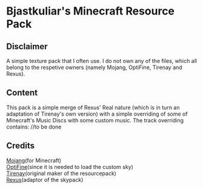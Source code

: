 # Bjastkuliar's Minecraft Resource Pack
## Disclaimer
A simple texture pack that I often use. I do not own any of the files, which all belong to the respetive owners (namely Mojang, OptiFine, Tirenay and Rexus).
## Content
This pack is a simple merge of Rexus' Real nature (which is in turn an adaptation of Tirenay's own version) with a simple overriding of some of Minecraft's Music Discs with some custom music.
The track overriding contains:
//to be done
## Credits
[Mojang](https://www.minecraft.net/en-us)(for Minecraft)<br>
[OptiFine](https://optifine.net/)(since it is needed to load the custom sky)<br>
[Tirenay](https://www.curseforge.com/minecraft/texture-packs/real-nature-resource-pack-128x-1-10-x-1-9-x-1-8-x)(original maker of the resourcepack)<br>
[Rexus](https://t.me/Rexus752sProjects/27)(adaptor of the skypack)<br>
